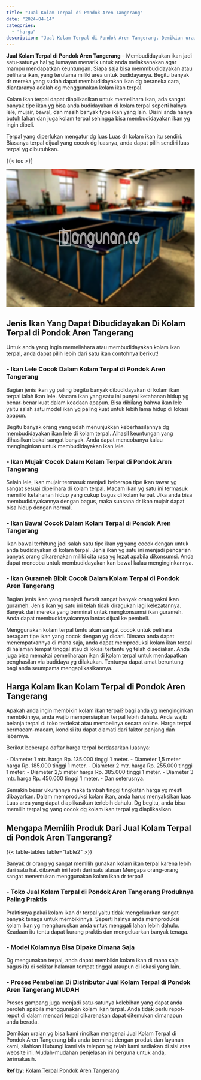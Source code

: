 ```yaml
---
title: "Jual Kolam Terpal di Pondok Aren Tangerang"
date: "2024-04-14"
categories: 
  - "harga"
description: "Jual Kolam Terpal di Pondok Aren Tangerang. Demikian uraian yg bisa kami rincikan mengenai Jual Kolam Terpal di Pondok Aren Tangerang bila anda berminat deng..."
---
```


**Jual Kolam Terpal di Pondok Aren Tangerang** – Membudidayakan ikan jadi satu-satunya hal yg lumayan menarik untuk anda melaksanakan agar mampu mendapatkan keuntungan. Siapa saja bisa memmbudidayakan atau pelihara ikan, yang terutama miliki area untuk budidayanya. Begitu banyak dr mereka yang sudah dapat membudidayakan ikan dg beraneka cara, diantaranya adalah dg menggunakan kolam ikan terpal.

Kolam ikan terpal dapat diaplikasikan untuk memelihara ikan, ada sangat banyak tipe ikan yg bisa anda budidayakan di kolam terpal seperti halnya lele, mujair, bawal, dan masih banyak type ikan yang lain. Disini anda hanya butuh lahan dan juga kolam terpal sehingga bisa membudidayakan ikan yg ingin dibeli.

Terpal yang diperlukan mengatur dg luas Luas dr kolam ikan itu sendiri. Biasanya terpal dijual yang cocok dg luasnya, anda dapat pilih sendiri luas terpal yg dibutuhkan.

{{< toc >}}

![Jual Kolam Terpal di Pondok Aren Tangerang](/images/jual-kolam-terpal-20.png)

## Jenis Ikan Yang Dapat Dibudidayakan Di Kolam Terpal di Pondok Aren Tangerang

Untuk anda yang ingin memeliahara atau membudidayakan kolam ikan terpal, anda dapat pilih lebih dari satu ikan contohnya berikut!

### \- Ikan Lele Cocok Dalam Kolam Terpal di Pondok Aren Tangerang

Bagian jenis ikan yg paling begitu banyak dibudidayakan di kolam ikan terpal ialah ikan lele. Macam ikan yang satu ini punyai ketahanan hidup yg benar-benar kuat dalam keadaan apapun. Bisa dibilang bahwa ikan lele yaitu salah satu model ikan yg paling kuat untuk lebih lama hidup di lokasi apapun.

Begitu banyak orang yang udah menunjukkan keberhasilannya dg membudidayakan ikan lele di kolam terpal. Alhasil keuntungan yang dihasilkan bakal sangat banyak. Anda dapat mencobanya kalau menginginkan untuk membudidayakan ikan lele.

### \- Ikan Mujair Cocok Dalam Kolam Terpal di Pondok Aren Tangerang

Selain lele, ikan mujair termasuk menjadi beberapa tipe ikan tawar yg sangat sesuai dipelihara di kolam terpal. Macam ikan yg satu ini termasuk memiliki ketahanan hidup yang cukup bagus di kolam terpal. Jika anda bisa membudidayakannya dengan bagus, maka suasana dr ikan mujair dapat bisa hidup dengan normal.

### \- Ikan Bawal Cocok Dalam Kolam Terpal di Pondok Aren Tangerang

Ikan bawal terhitung jadi salah satu tipe ikan yg yang cocok dengan untuk anda budidayakan di kolam terpal. Jenis ikan yg satu ini menjadi pencarian banyak orang dikarenakan miliki cita rasa yg lezat apabila dikonsumsi. Anda dapat mencoba untuk membudidayakan kan bawal kalau menginginkannya.

### \- Ikan Gurameh Bibit Cocok Dalam Kolam Terpal di Pondok Aren Tangerang

Bagian jenis ikan yang menjadi favorit sangat banyak orang yakni ikan gurameh. Jenis ikan yg satu ini telah tidak diragukan lagi kelezatannya. Banyak dari mereka yang berminat untuk mengkonsumsi ikan gurameh. Anda dapat membudidayakannya lantas dijual ke pembeli.

Menggunakan kolam terpal tentu akan sangat cocok untuk pelihara beragam tipe ikan yang cocok dengan yg dicari. Dimana anda dapat menempatkannya di mana saja, anda dapat memproduksi kolam ikan terpal di halaman tempat tinggal atau di lokasi tertentu yg telah disediakan. Anda juga bisa memakai pemeliharaan ikan di kolam terpal untuk mendapatkan penghasilan via budidaya yg dilakukan. Tentunya dapat amat beruntung bagi anda seumpama mengaplikasikannya.

## Harga Kolam Ikan Kolam Terpal di Pondok Aren Tangerang

Apakah anda ingin membikin kolam ikan terpal? bagi anda yg menginginkan membikinnya, anda wajib mempersiapkan terpal lebih dahulu. Anda wajib belanja terpal di toko terdekat atau membelinya secara online. Harga terpal bermacam-macam, kondisi itu dapat diamati dari faktor panjang dan lebarnya.

Berikut beberapa daftar harga terpal berdasarkan luasnya:

\- Diameter 1 mtr. harga Rp. 135.000 tinggi 1 meter. - Diameter 1,5 meter harga Rp. 185.000 tinggi 1 meter. - Diameter 2 mtr. harga Rp. 255.000 tinggi 1 meter. - Diameter 2,5 meter harga Rp. 385.000 tinggi 1 meter. - Diameter 3 mtr. harga Rp. 450.000 tinggi 1 meter. - Dan seterusnya.

Semakin besar ukurannya maka tambah tinggi tingkatan harga yg mesti dibayarkan. Dalam memproduksi kolam ikan, anda harus menyaksikan luas Luas area yang dapat diaplikasikan terlebih dahulu. Dg begitu, anda bisa memilih terpal yg yang cocok dg kolam ikan terpal yg diaplikasikan.

## Mengapa Memilih Produk Dari Jual Kolam Terpal di Pondok Aren Tangerang?

{{< table-tables table="table2" >}}

Banyak dr orang yg sangat memilih gunakan kolam ikan terpal karena lebih dari satu hal. dibawah ini lebih dari satu alasan Mengapa orang-orang sangat menentukan menggunakan kolam ikan dr terpal!

### \- Toko Jual Kolam Terpal di Pondok Aren Tangerang Produknya Paling Praktis

Praktisnya pakai kolam ikan dr terpal yaitu tidak mengeluarkan sangat banyak tenaga untuk membikinnya. Seperti halnya anda memproduksi kolam ikan yg mengharuskan anda untuk menggali lahan lebih dahulu. Keadaan itu tentu dapat kurang praktis dan mengeluarkan banyak tenaga.

### \- Model Kolamnya Bisa Dipake Dimana Saja

Dg mengunakan terpal, anda dapat membikin kolam ikan di mana saja bagus itu di sekitar halaman tempat tinggal ataupun di lokasi yang lain.

### \- Proses Pembelian Di Distributor Jual Kolam Terpal di Pondok Aren Tangerang MUDAH

Proses gampang juga menjadi satu-satunya kelebihan yang dapat anda peroleh apabila menggunakan kolam ikan terpal. Anda tidak perlu repot-repot di dalam mencari terpal dikarenakan dapat ditemukan dimanapun anda berada.

Demikian uraian yg bisa kami rincikan mengenai Jual Kolam Terpal di Pondok Aren Tangerang bila anda berminat dengan produk dan layanan kami, silahkan Hubungi kami via telepon yg telah kami sediakan di sisi atas website ini. Mudah-mudahan penjelasan ini berguna untuk anda, terimakasih.

**Ref by:** [Kolam Terpal Pondok Aren Tangerang](https://id.wikipedia.org/wiki/Kolam)
